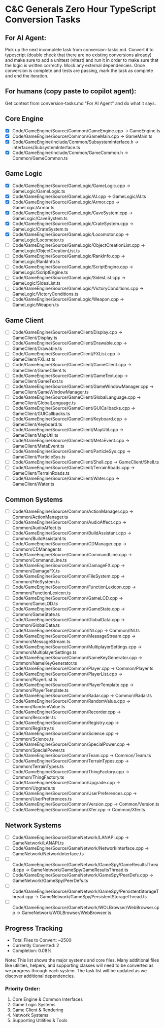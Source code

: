 # C&C Generals Zero Hour TypeScript Conversion Tasks
## For AI Agent:
Pick up the next incomplete task from conversion-tasks.md. Convert it to typescript (double check that there are no existing conversions already) and make sure to add a unittest (vitest) and run it in order to make sure that the logic is written correctly. Mock any external dependencies.
Once conversion is complete and tests are passing, mark the task as complete and end the iteration.

## For humans (copy paste to copilot agent):
Get context from conversion-tasks.md "For AI Agent" and do what it says.

## Core Engine
- [x] Code/GameEngine/Source/Common/GameEngine.cpp -> GameEngine.ts
- [x] Code/GameEngine/Source/Common/GameMain.cpp -> GameMain.ts 
- [x] Code/GameEngine/Include/Common/SubsystemInterface.h -> interfaces/SubsystemInterface.ts
- [x] Code/GameEngine/Include/Common/GameCommon.h -> Common/GameCommon.ts

## Game Logic
- [x] Code/GameEngine/Source/GameLogic/GameLogic.cpp -> GameLogic/GameLogic.ts
- [x] Code/GameEngine/Source/GameLogic/AI.cpp -> GameLogic/AI.ts
- [x] Code/GameEngine/Source/GameLogic/Armor.cpp -> GameLogic/Armor.ts
- [x] Code/GameEngine/Source/GameLogic/CaveSystem.cpp -> GameLogic/CaveSystem.ts
- [x] Code/GameEngine/Source/GameLogic/CrateSystem.cpp -> GameLogic/CrateSystem.ts
- [x] Code/GameEngine/Source/GameLogic/Locomotor.cpp -> GameLogic/Locomotor.ts
- [ ] Code/GameEngine/Source/GameLogic/ObjectCreationList.cpp -> GameLogic/ObjectCreationList.ts
- [ ] Code/GameEngine/Source/GameLogic/RankInfo.cpp -> GameLogic/RankInfo.ts
- [ ] Code/GameEngine/Source/GameLogic/ScriptEngine.cpp -> GameLogic/ScriptEngine.ts
- [ ] Code/GameEngine/Source/GameLogic/SidesList.cpp -> GameLogic/SidesList.ts
- [ ] Code/GameEngine/Source/GameLogic/VictoryConditions.cpp -> GameLogic/VictoryConditions.ts
- [ ] Code/GameEngine/Source/GameLogic/Weapon.cpp -> GameLogic/Weapon.ts

## Game Client
- [ ] Code/GameEngine/Source/GameClient/Display.cpp -> GameClient/Display.ts
- [ ] Code/GameEngine/Source/GameClient/Drawable.cpp -> GameClient/Drawable.ts
- [ ] Code/GameEngine/Source/GameClient/FXList.cpp -> GameClient/FXList.ts
- [ ] Code/GameEngine/Source/GameClient/GameClient.cpp -> GameClient/GameClient.ts
- [ ] Code/GameEngine/Source/GameClient/GameText.cpp -> GameClient/GameText.ts
- [ ] Code/GameEngine/Source/GameClient/GameWindowManager.cpp -> GameClient/GameWindowManager.ts
- [ ] Code/GameEngine/Source/GameClient/GlobalLanguage.cpp -> GameClient/GlobalLanguage.ts
- [ ] Code/GameEngine/Source/GameClient/GUICallbacks.cpp -> GameClient/GUICallbacks.ts
- [ ] Code/GameEngine/Source/GameClient/Keyboard.cpp -> GameClient/Keyboard.ts
- [ ] Code/GameEngine/Source/GameClient/MapUtil.cpp -> GameClient/MapUtil.ts
- [ ] Code/GameEngine/Source/GameClient/MetaEvent.cpp -> GameClient/MetaEvent.ts
- [ ] Code/GameEngine/Source/GameClient/ParticleSys.cpp -> GameClient/ParticleSys.ts
- [ ] Code/GameEngine/Source/GameClient/Shell.cpp -> GameClient/Shell.ts
- [ ] Code/GameEngine/Source/GameClient/TerrainRoads.cpp -> GameClient/TerrainRoads.ts
- [ ] Code/GameEngine/Source/GameClient/Water.cpp -> GameClient/Water.ts

## Common Systems
- [ ] Code/GameEngine/Source/Common/ActionManager.cpp -> Common/ActionManager.ts
- [ ] Code/GameEngine/Source/Common/AudioAffect.cpp -> Common/AudioAffect.ts
- [ ] Code/GameEngine/Source/Common/BuildAssistant.cpp -> Common/BuildAssistant.ts
- [ ] Code/GameEngine/Source/Common/CDManager.cpp -> Common/CDManager.ts
- [ ] Code/GameEngine/Source/Common/CommandLine.cpp -> Common/CommandLine.ts
- [ ] Code/GameEngine/Source/Common/DamageFX.cpp -> Common/DamageFX.ts
- [ ] Code/GameEngine/Source/Common/FileSystem.cpp -> Common/FileSystem.ts
- [ ] Code/GameEngine/Source/Common/FunctionLexicon.cpp -> Common/FunctionLexicon.ts
- [ ] Code/GameEngine/Source/Common/GameLOD.cpp -> Common/GameLOD.ts
- [ ] Code/GameEngine/Source/Common/GameState.cpp -> Common/GameState.ts
- [ ] Code/GameEngine/Source/Common/GlobalData.cpp -> Common/GlobalData.ts
- [ ] Code/GameEngine/Source/Common/INI.cpp -> Common/INI.ts
- [ ] Code/GameEngine/Source/Common/MessageStream.cpp -> Common/MessageStream.ts
- [ ] Code/GameEngine/Source/Common/MultiplayerSettings.cpp -> Common/MultiplayerSettings.ts
- [ ] Code/GameEngine/Source/Common/NameKeyGenerator.cpp -> Common/NameKeyGenerator.ts
- [ ] Code/GameEngine/Source/Common/Player.cpp -> Common/Player.ts
- [ ] Code/GameEngine/Source/Common/PlayerList.cpp -> Common/PlayerList.ts
- [ ] Code/GameEngine/Source/Common/PlayerTemplate.cpp -> Common/PlayerTemplate.ts
- [ ] Code/GameEngine/Source/Common/Radar.cpp -> Common/Radar.ts
- [ ] Code/GameEngine/Source/Common/RandomValue.cpp -> Common/RandomValue.ts
- [ ] Code/GameEngine/Source/Common/Recorder.cpp -> Common/Recorder.ts
- [ ] Code/GameEngine/Source/Common/Registry.cpp -> Common/Registry.ts
- [ ] Code/GameEngine/Source/Common/Science.cpp -> Common/Science.ts
- [ ] Code/GameEngine/Source/Common/SpecialPower.cpp -> Common/SpecialPower.ts
- [ ] Code/GameEngine/Source/Common/Team.cpp -> Common/Team.ts
- [ ] Code/GameEngine/Source/Common/TerrainTypes.cpp -> Common/TerrainTypes.ts
- [ ] Code/GameEngine/Source/Common/ThingFactory.cpp -> Common/ThingFactory.ts
- [ ] Code/GameEngine/Source/Common/Upgrade.cpp -> Common/Upgrade.ts
- [ ] Code/GameEngine/Source/Common/UserPreferences.cpp -> Common/UserPreferences.ts
- [ ] Code/GameEngine/Source/Common/Version.cpp -> Common/Version.ts
- [ ] Code/GameEngine/Source/Common/Xfer.cpp -> Common/Xfer.ts

## Network Systems
- [ ] Code/GameEngine/Source/GameNetwork/LANAPI.cpp -> GameNetwork/LANAPI.ts
- [ ] Code/GameEngine/Source/GameNetwork/NetworkInterface.cpp -> GameNetwork/NetworkInterface.ts
- [ ] Code/GameEngine/Source/GameNetwork/GameSpy/GameResultsThread.cpp -> GameNetwork/GameSpy/GameResultsThread.ts
- [ ] Code/GameEngine/Source/GameNetwork/GameSpy/PeerDefs.cpp -> GameNetwork/GameSpy/PeerDefs.ts
- [ ] Code/GameEngine/Source/GameNetwork/GameSpy/PersistentStorageThread.cpp -> GameNetwork/GameSpy/PersistentStorageThread.ts
- [ ] Code/GameEngine/Source/GameNetwork/WOLBrowser/WebBrowser.cpp -> GameNetwork/WOLBrowser/WebBrowser.ts

## Progress Tracking
- Total Files to Convert: ~2500
- Currently Converted: 2
- Completion: 0.08%

Note: This list shows the major systems and core files. Many additional files like utilities, helpers, and supporting classes will need to be converted as we progress through each system. The task list will be updated as we discover additional dependencies.

### Priority Order:
1. Core Engine & Common Interfaces
2. Game Logic Systems
3. Game Client & Rendering
4. Network Systems
5. Supporting Utilities & Tools